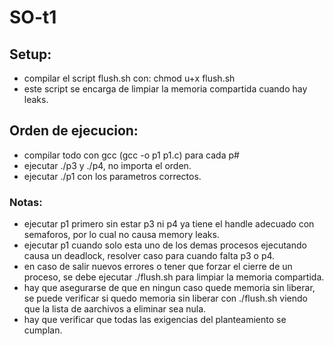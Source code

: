 # SO-t1
## Setup:
* compilar el script flush.sh con: chmod u+x flush.sh
* este script se encarga de limpiar la memoria compartida cuando hay leaks.
## Orden de ejecucion:
* compilar todo con gcc (gcc -o p1 p1.c) para cada p#
* ejecutar ./p3 y ./p4, no importa el orden.
* ejecutar ./p1 con los parametros correctos.
### Notas:
* ejecutar p1 primero sin estar p3 ni p4 ya tiene el handle adecuado con semaforos, por lo cual no causa memory leaks.
* ejecutar p1 cuando solo esta uno de los demas procesos ejecutando causa un deadlock, resolver caso para cuando falta p3 o p4.
* en caso de salir nuevos errores o tener que forzar el cierre de un proceso, se debe ejecutar ./flush.sh para limpiar la memoria compartida.
* hay que asegurarse de que en ningun caso quede memoria sin liberar, se puede verificar si quedo memoria sin liberar con ./flush.sh viendo que la lista de aarchivos a eliminar sea nula.
* hay que verificar que todas las exigencias del planteamiento se cumplan.
